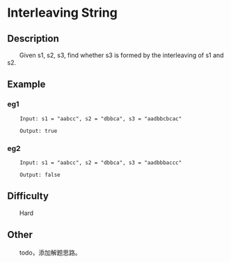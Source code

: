 # Interleaving String

## Description

&emsp;&emsp;Given s1, s2, s3, find whether s3 is formed by the interleaving of s1 and s2.

## Example

### eg1

```
    Input: s1 = "aabcc", s2 = "dbbca", s3 = "aadbbcbcac"
    
    Output: true
```

### eg2

```
    Input: s1 = "aabcc", s2 = "dbbca", s3 = "aadbbbaccc"
    
    Output: false
```

## Difficulty

&emsp;&emsp;Hard

## Other

&emsp;&emsp;todo，添加解题思路。